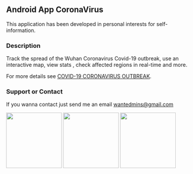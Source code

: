 ## Android App CoronaVirus

This application has been developed in personal interests for self-information.

### Description

Track the spread of the Wuhan Coronavirus Covid-19 outbreak, use an interactive map, view stats , check affected regions in real-time and more.

For more details see [COVID-19 CORONAVIRUS OUTBREAK](https://www.worldometers.info/coronavirus/).

### Support or Contact

If you wanna contact just send me an email wantedmins@gmail.com

<p float="left">
  <img src="https://i.imgur.com/z699Cym.jpg" width="150" />
  <img src="https://i.imgur.com/pUyNVLx.jpg" width="150" /> 
  <img src="https://i.imgur.com/HU6MhcV.jpg" width="150" />
</p>
